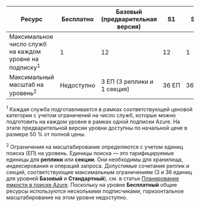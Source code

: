 Ресурс|Бесплатно|Базовый (предварительная версия)|S1|S2
---|---|---|---|----
Максимальное число служб на каждом уровне на подписку<sup>1</sup>|1 |12 |12 |1
Максимальный масштаб на уровень<sup>2</sup>|Недоступно|3 ЕП (3 реплики и 1 секция)|36 ЕП|36 ЕП  

<sup>1</sup> Каждая служба подготавливается в рамках соответствующей ценовой категории с учетом ограничений на число служб, которые можно подготовить на каждом уровне в рамках одной подписки Azure. На этапе предварительной версии уровни доступны по начальной цене в размере 50 % от полной цены.

<sup>2</sup> Ограничения на масштабирование определяются с учетом единиц поиска (ЕП) на уровень. Единицы поиска — это тарифицируемые единицы для **реплики** или **секции**. Они необходимы для хранилища, индексирования и операций запроса. Допустимые сочетания реплик и секций, соответствующие максимальным ограничениям (3 и 36 единиц для уровней **Базовый** и **Стандартный**), см. в статье [Планирование емкости в поиске Azure](../articles/search/search-capacity-planning.md). Поскольку на уровне **Бесплатный** общие ресурсы используются несколькими подписчиками, горизонтальное масштабирование на этом уровне недоступно.

<!---HONumber=AcomDC_0601_2016-->